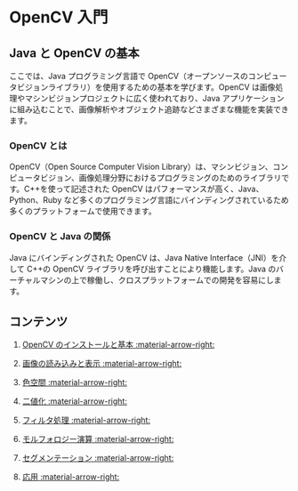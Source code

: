 # OpenCV 入門

## Java と OpenCV の基本

ここでは、Java プログラミング言語で OpenCV（オープンソースのコンピュータビジョンライブラリ）を使用するための基本を学びます。OpenCV は画像処理やマシンビジョンプロジェクトに広く使われており、Java アプリケーションに組み込むことで、画像解析やオブジェクト追跡などさまざまな機能を実装できます。

### OpenCV とは

OpenCV（Open Source Computer Vision Library）は、マシンビジョン、コンピュータビジョン、画像処理分野におけるプログラミングのためのライブラリです。C++を使って記述された OpenCV はパフォーマンスが高く、Java、Python、Ruby など多くのプログラミング言語にバインディングされているため多くのプラットフォームで使用できます。

### OpenCV と Java の関係

Java にバインディングされた OpenCV は、Java Native Interface（JNI）を介して C++の OpenCV ライブラリを呼び出すことにより機能します。Java のバーチャルマシンの上で稼働し、クロスプラットフォームでの開発を容易にします。

## コンテンツ

1. [OpenCV のインストールと基本 :material-arrow-right:](./introduction.md)

1. [画像の読み込みと表示 :material-arrow-right:](./imread.md)

1. [色空間 :material-arrow-right:](./color.md)

1. [二値化 :material-arrow-right:](./threshold.md)

1. [フィルタ処理 :material-arrow-right:](./filter.md)

1. [モルフォロジー演算 :material-arrow-right:](./morphology.md)

1. [セグメンテーション :material-arrow-right:](./segmentation.md)

1. [応用 :material-arrow-right:](./adcanced.md)
